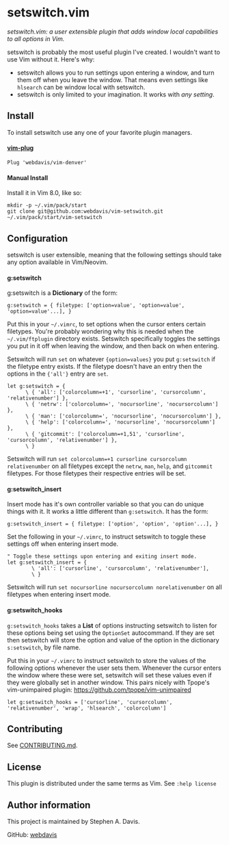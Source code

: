 setswitch.vim
=============

_setswitch.vim: a user extensible plugin that adds window local capabilities to all
options in Vim._

setswitch is probably the most useful plugin I've created. I wouldn't want to use Vim
without it. Here's why:

- setswitch allows you to run settings upon entering a window, and turn them off when you
  leave the window. That means even settings like `hlsearch` can be window local with
  setswitch.
- setswitch is only limited to your imagination. It works with _any setting_.

## Install

To install setswitch use any one of your favorite plugin managers.

#### [vim-plug](https://github.com/junegunn/vim-plug)

```vim
Plug 'webdavis/vim-denver'
```

#### Manual Install

Install it in Vim 8.0, like so:

    mkdir -p ~/.vim/pack/start
    git clone git@github.com:webdavis/vim-setswitch.git ~/.vim/pack/start/vim-setswitch

## Configuration

setswitch is user extensible, meaning that the following settings should take any option
available in Vim/Neovim.

#### g:setswitch

g:setswitch is a **Dictionary** of the form:

```vim
g:setswitch = { filetype: ['option=value', 'option=value', 'option=value'...], }
```

Put this in your `~/.vimrc`, to set options when the cursor enters certain filetypes.
You're probably wondering why this is needed when the `~/.vim/ftplugin` directory exists.
Setswitch specifically toggles the settings you put in it off when leaving the window, and
then back on when entering.

Setswitch will run `set` on whatever `{option=values}` you put `g:setswitch` if the
filetype entry exists. If the filetype doesn't have an entry then the options in the
`{'all'}` entry are `set`.

```vim
let g:setswitch = {
      \ { 'all': ['colorcolumn=+1', 'cursorline', 'cursorcolumn', 'relativenumber'] },
      \ { 'netrw': ['colorcolumn=', 'nocursorline', 'nocursorcolumn'] },
      \ { 'man': ['colorcolumn=', 'nocursorline', 'nocursorcolumn'] },
      \ { 'help': ['colorcolumn=', 'nocursorline', 'nocursorcolumn'] },
      \ { 'gitcommit': ['colorcolumn=+1,51', 'cursorline', 'cursorcolumn', 'relativenumber'] },
      \ }
```

Setswitch will run `set colorcolumn=+1 cursorline cursorcolumn relativenumber` on all
filetypes except the `netrw`, `man`, `help`, and `gitcommit` filetypes. For those
filetypes their respective entries will be set.

#### g:setswitch_insert

Insert mode has it's own controller variable so that you can do unique things with it. It
works a little different than `g:setswitch`. It has the form:

```vim
g:setswitch_insert = { filetype: ['option', 'option', 'option'...], }
```

Set the following in your `~/.vimrc`, to instruct setswitch to toggle these settings off
when entering insert mode.

```vim
" Toggle these settings upon entering and exiting insert mode.
let g:setswitch_insert = {
        \ 'all': ['cursorline', 'cursorcolumn', 'relativenumber'],
        \ }
```

Setswitch will run `set nocursorline nocursorcolumn norelativenumber` on all filetypes
when entering insert mode.

#### g:setswitch_hooks

`g:setswitch_hooks` takes a **List** of options instructing setswitch to listen for these
options being set using the `OptionSet` autocommand. If they are set then setswitch will
store the option and value of the option in the dictionary `s:setswitch`, by file name.

Put this in your `~/.vimrc` to instruct setswitch to store the values of the following
options whenever the user sets them. Whenever the cursor enters the window where these
were set, setswitch will set these values even if they were globally set in another
window. This pairs nicely with Tpope's vim-unimpaired plugin:
https://github.com/tpope/vim-unimpaired

```vim
let g:setswitch_hooks = ['cursorline', 'cursorcolumn', 'relativenumber', 'wrap', 'hlsearch', 'colorcolumn']
```

## Contributing

See [CONTRIBUTING.md](/CONTRIBUTING.md).

## License

This plugin is distributed under the same terms as Vim. See `:help license`

## Author information

This project is maintained by Stephen A. Davis.

GitHub: [webdavis](https://github.com/webdavis)

